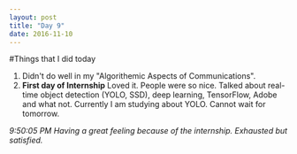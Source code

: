 ```yaml
---
layout: post
title: "Day 9"
date: 2016-11-10
---
```

#Things that I did today
1. Didn't do well in my "Algorithemic Aspects of Communications". 
2. **First day of Internship** Loved it. People were so nice. Talked about real-time object detection (YOLO, SSD), deep learning, TensorFlow, Adobe and what not. Currently I am studying about YOLO. Cannot wait for tomorrow.


_9:50:05 PM Having a great feeling because of the internship. Exhausted but satisfied._
